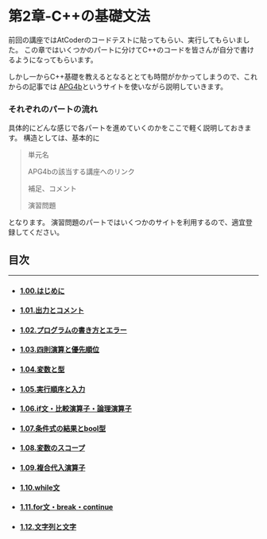第2章-C++の基礎文法
===================

前回の講座ではAtCoderのコードテストに貼ってもらい、実行してもらいました。
この章ではいくつかのパートに分けてC++のコードを皆さんが自分で書けるようになってもらいます。

しかし一からC++基礎を教えるとなるととても時間がかかってしまうので、これからの記事では
[APG4b](https://atcoder.jp/contests/APG4b)というサイトを使いながら説明していきます。


### それぞれのパートの流れ


具体的にどんな感じで各パートを進めていくのかをここで軽く説明しておきます。
構造としては、基本的に

> 単元名
>
> APG4bの該当する講座へのリンク
>
> 補足、コメント
>
> 演習問題

となります。
演習問題のパートではいくつかのサイトを利用するので、適宜登録してください。


## 目次
----
- #### [1.00.はじめに](../../APG4b/1-0/)

- #### [1.01.出力とコメント](../../APG4b/1-1/)

- #### [1.02.プログラムの書き方とエラー](../../APG4b/1-2/)

- #### [1.03.四則演算と優先順位](../../APG4b/1-3/)

- #### [1.04.変数と型](../../APG4b/1-4/)

- #### [1.05.実行順序と入力](../../APG4b/1-5/)

- #### [1.06.if文・比較演算子・論理演算子](../../APG4b/1-6/)

- #### [1.07.条件式の結果とbool型](../../APG4b/1-7/)

- #### [1.08.変数のスコープ](../../APG4b/1-8/)

- #### [1.09.複合代入演算子](../../APG4b/1-9/)

- #### [1.10.while文](../../APG4b/1-10/)

- #### [1.11.for文・break・continue](../../APG4b/1-11/)

- #### [1.12.文字列と文字](../../APG4b/1-12/)